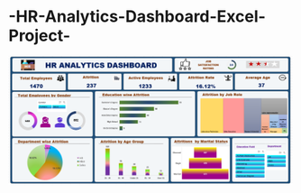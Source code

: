 # -HR-Analytics-Dashboard-Excel-Project-
![image alt](https://github.com/poojapadghan11/-HR-Analytics-Dashboard-Excel-Project-/blob/324b849b7dd4b189ff924477f5a439770db8115a/HR_Analytic_Dashboard_Excel.png)
